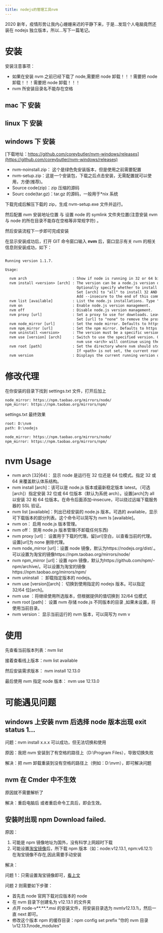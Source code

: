```yaml
---
title: nodejs的管理工具nvm
---
```


2020 新年，疫情形势让我内心姗姗来迟的平静下来，于是...发现个人电脑竟然还装在 nodejs 独立版本，所以...写下一篇笔记。

# 安装

安装注意事项：

- 如果在安装 nvm 之前已经下载了 node,需要把 node 卸载！！！需要把 node 卸载！！！需要把 node 卸载！！！
- nvm 所安装目录名不能存在空格

## mac 下 安装

## linux 下 安装

## windows 下 安装

[下载地址：https://github.com/coreybutler/nvm-windows/releases](https://github.com/coreybutler/nvm-windows/releases)

- nvm-noinstall.zip： 这个是绿色免安装版本，但是使用之前需要配置
- nvm-setup.zip：这是一个安装包，下载之后点击安装，无需配置就可以使用，方便(推荐)。
- Source code(zip)：zip 压缩的源码
- Sourc code(tar.gz)：tar.gz 的源码，一般用于\*nix 系统

下载完成后解压下载的 zip，生成 nvm-setup.exe 文件并运行。

然后配置 nvm 安装地址位置 与 设置 node 的 symlink 文件夹位置(注意安装 nvm 与 node 的所在目录不能存在空格等非常规字符) 。

然后安装流程下一步即可完成安装

在显示安装成功后，打开 GIT 命令窗口输入 **nvm** 后，窗口显示有关 nvm 的相关信息则安装成功，如下：

```txt

Running version 1.1.7.

Usage:

  nvm arch                     : Show if node is running in 32 or 64 bit mode.
  nvm install <version> [arch] : The version can be a node.js version or "latest" for the latest stable version.
                                 Optionally specify whether to install the 32 or 64 bit version (defaults to system arch).
                                 Set [arch] to "all" to install 32 AND 64 bit versions.
                                 Add --insecure to the end of this command to bypass SSL validation of the remote download server.
  nvm list [available]         : List the node.js installations. Type "available" at the end to see what can be installed. Aliased as ls.
  nvm on                       : Enable node.js version management.
  nvm off                      : Disable node.js version management.
  nvm proxy [url]              : Set a proxy to use for downloads. Leave [url] blank to see the current proxy.
                                 Set [url] to "none" to remove the proxy.
  nvm node_mirror [url]        : Set the node mirror. Defaults to https://nodejs.org/dist/. Leave [url] blank to use default url.
  nvm npm_mirror [url]         : Set the npm mirror. Defaults to https://github.com/npm/cli/archive/. Leave [url] blank to default url.
  nvm uninstall <version>      : The version must be a specific version.
  nvm use [version] [arch]     : Switch to use the specified version. Optionally specify 32/64bit architecture.
                                 nvm use <arch> will continue using the selected version, but switch to 32/64 bit mode.
  nvm root [path]              : Set the directory where nvm should store different versions of node.js.
                                 If <path> is not set, the current root will be displayed.
  nvm version                  : Displays the current running version of nvm for Windows. Aliased as v.

```

# 修改代理

在你安装的目录下找到 settings.txt 文件，打开后加上

```txt
node_mirror: https://npm.taobao.org/mirrors/node/
npm_mirror: https://npm.taobao.org/mirrors/npm/
```

settings.txt 最终效果

```txt
root: D:\nvm
path: D:\nodejs

node_mirror: https://npm.taobao.org/mirrors/node/
npm_mirror: https://npm.taobao.org/mirrors/npm/
```

# nvm Usage

- nvm arch [32|64]： 显示 node 是运行在 32 位还是 64 位模式。指定 32 或 64 来覆盖默认体系结构。
- nvm install <version> [arch]：该可以是 node.js 版本或最新稳定版本 latest。（可选[arch]）指定安装 32 位或 64 位版本（默认为系统 arch）。设置[arch]为 all 以安装 32 和 64 位版本。在命令后面添加–insecure，可以绕过远端下载服务器的 SSL 验证。
- nvm list [available]：列出已经安装的 node.js 版本。可选的 available，显示可下载版本的部分列表。这个命令可以简写为 nvm ls [available]。
- nvm on： 启用 node.js 版本管理。
- nvm off： 禁用 node.js 版本管理(不卸载任何东西)
- nvm proxy [url]： 设置用于下载的代理。留[url]空白，以查看当前的代理。设置[url]为 none 删除代理。
- nvm node_mirror [url]：设置 node 镜像，默认为https://nodejs.org/dist/.。可以设置为淘宝的镜像https://npm.taobao.org/mirrors/node/
- nvm npm_mirror [url]：设置 npm 镜像，默认为https://github.com/npm/- npm/archive/。可以设置为淘宝的镜像https://npm.taobao.org/mirrors/npm/
- nvm uninstall <version>： 卸载指定版本的 nodejs。
- nvm use [version][arch]： 切换到使用指定的 nodejs 版本。可以指定 32/64 位[arch]。
- nvm use <arch>：将继续使用所选版本，但根据提供的值切换到 32/64 位模式
- nvm root [path]： 设置 nvm 存储 node.js 不同版本的目录 ,如果未设置，将使用当前目录。
- nvm version： 显示当前运行的 nvm 版本，可以简写为 nvm v

# 使用

先查看当前版本列表：nvm list

接着查看线上版本：nvm list available

然后安装需求版本： nvm install 12.13.0

最后使用 nvm 指定 node 版本： nvm use 12.13.0

# 可能遇见问题

## windows 上安装 nvm 后选择 node 版本出现 exit status 1...

问题：nvm install x.x.x 可以成功，但无法切换和使用

原因：我把 nvm 安装到了有空格的路径上（D:\Program Files），导致切换失败

解决：把 nvm 卸载重装到没有空格的路径上（例如：D:\nvm），即可解决问题

## nvm 在 Cmder 中不生效

原因就不需要解析了

解决：重启电脑后 或者重启命令工具后，即会生效。

## 安装时出现 npm Download failed.

原因：

1. 可能是 npm 镜像地址为国外，没有科学上网超时下载
2. 可能设置[淘宝镜像](https://npm.taobao.org/mirrors/npm/)后，所下载 npm 版本（如：node:v12.13.1, npm:v6.12.1）在淘宝镜像不存在,因此需要手动安装

解决：

问题 1：只需设置淘宝镜像即可，[看上文](#修改代理)

问题 2 则需要如下步骤：

- 首先去 node 官网下载对应版本的 node
- 在 nvm 目录下创建名为 v12.13.1 的文件夹
- 点开 node-v**.**.\*.msi 的安装文件，将安装目录选为 nvm\v12.13.1\，然后一直 next 即可。
- 修改这个版本 npm 的缓存目录：npm config set prefix "你的 nvm 目录\v12.13.1\node_modules"
